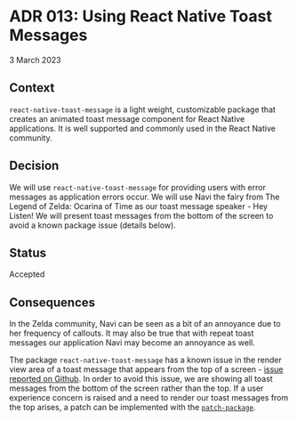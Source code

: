 # ADR 013: Using React Native Toast Messages

3 March 2023

## Context

`react-native-toast-message` is a light weight, customizable package that creates an animated toast message component for React Native applications. It is well supported and commonly used in the React Native community.  


## Decision

We will use `react-native-toast-message` for providing users with error messages as application errors occur.
We will use Navi the fairy from The Legend of Zelda: Ocarina of Time as our toast message speaker - Hey Listen!
We will present toast messages from the bottom of the screen to avoid a known package issue (details below).

## Status

Accepted

## Consequences

In the Zelda community, Navi can be seen as a bit of an annoyance due to her frequency of callouts. It may also be true that with repeat toast messages our application Navi may become an annoyance as well. 

The package `react-native-toast-message` has a known issue in the render view area of a toast message that appears from the top of a screen - [issue reported on Github](https://github.com/calintamas/react-native-toast-message/issues/437). In order to avoid this issue, we are showing all toast messages from the bottom of the screen rather than the top. If a user experience concern is raised and a need to render our toast messages from the top arises, a patch can be implemented with the [`patch-package`](https://www.npmjs.com/package/patch-package).